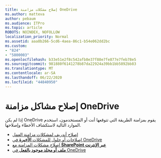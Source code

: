 ```yaml
---
title: إصلاح مشكلات مزامنة OneDrive
ms.author: matteva
author: pebaum
ms.audience: ITPro
ms.topic: article
ROBOTS: NOINDEX, NOFOLLOW
localization_priority: Normal
ms.assetid: aaa8b266-5cd6-4aea-86c1-b54e062dd2bc
ms.custom:
- "824"
- "5800003"
ms.openlocfilehash: b33e51e2f8c542afb8e37f88e7fe877e7feb78e5
ms.sourcegitcommit: 981880f6141278b87da22924a39bb1bb5892bb83
ms.translationtype: MT
ms.contentlocale: ar-SA
ms.lasthandoff: 06/22/2020
ms.locfileid: "44840950"
---
```

# <a name="fix-onedrive-sync-problems"></a>إصلاح مشاكل مزامنة OneDrive

إذا لم يكن OneDrive يقوم بمزامنة الطريقة التي تتوقعها أنت أو المستخدمون، استخدم الموارد التالية لاستكشاف الأخطاء وإصلاحها.

- [إصلاح أندريف لمشكلات مزامنة العمل](https://support.microsoft.com/office/207e983e-146d-404c-a994-672ef29e1f90)
- [إصلاحات أو حلول للمشكلات **الأخيرة** في OneDrive](https://support.office.com/article/36110213-f3f6-490d-8cb7-3833539def0b)
- [إصلاح مشكلات المزامنة مع **SharePoint عبر الإنترنت**](https://support.office.com/article/207e983e-146d-404c-a994-672ef29e1f90)
- [**ملف أو مجلد موجود بالفعل** في OneDrive](https://support.microsoft.com/office/7b8044ad-438d-41db-bbbf-4f66b8890408)
